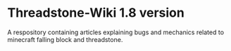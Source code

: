 # Threadstone-Wiki 1.8 version
A respository containing articles explaining bugs and mechanics related to minecraft falling block and threadstone.
